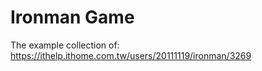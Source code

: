 # Ironman Game

The example collection of:
https://ithelp.ithome.com.tw/users/20111119/ironman/3269

